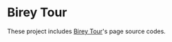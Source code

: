 # Birey Tour

These project includes <a href="https://www.bireytur.com">Birey Tour</a>'s page source codes.